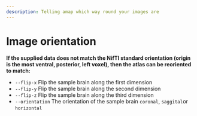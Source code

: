 ```yaml
---
description: Telling amap which way round your images are
---
```


# Image orientation

**If the supplied data does not match the NifTI standard orientation \(origin is the most ventral, posterior, left voxel\), then the atlas can be reoriented to match:**

* `--flip-x` Flip the sample brain along the first dimension
* `--flip-y` Flip the sample brain along the second dimension
* `--flip-z` Flip the sample brain along the third dimension
* `--orientation` The orientation of the sample brain `coronal`, `saggital`or `horizontal`



